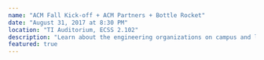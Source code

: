 ```yaml
---
name: "ACM Fall Kick-off + ACM Partners + Bottle Rocket"
date: "August 31, 2017 at 8:30 PM"
location: "TI Auditorium, ECSS 2.102"
description: "Learn about the engineering organizations on campus and listen to the local company, Bottle Rocket, talk about what they do and the apps that they've made! "
featured: true
---
```

